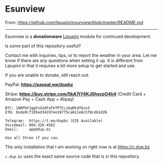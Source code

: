 # Esunview

From: https://github.com/lipupini/esunview/blob/master/README.md

---

Esunview is a **donationware** [Lipupini](https://github.com/lipupini/lipupini) module for continued development.

Is some part of this repository useful?

Contact me with inquiries, tips, or to report the weather in your area. Let me know if there are any questions when setting it up. It is different from Lipupini in that it requires a bit more setup to get started and use.

If you are unable to donate, still reach out.

PayPal: **https://paypal.me/dupbz**

Stripe: **https://buy.stripe.com/5kA7tY4KJ0hvcpO4h4** (Credit Card + Amazon Pay + Cash App + Alipay)

```
BTC: 1NRPbFJggFsG3dFoFVfPTCcibqMtdfGzn3
ETH: 0xde0cf195ed34197ee287f5ca611e8c5f0cdb1d26
```

```
Telegram:  https://t.me/dupbz (E2E Available)
Voicemail: 804-326-4562
Email:     app@dup.bz

Use all three if you can.
```

The only installation that I am working on right now is at https://c.dup.bz

`c.dup.bz` uses the exact same source code that is in this repository.
